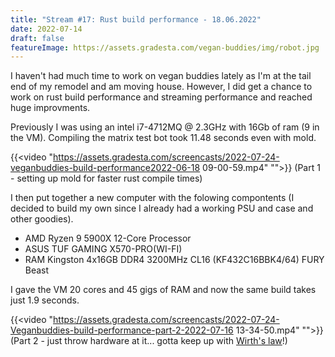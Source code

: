```yaml
---
title: "Stream #17: Rust build performance - 18.06.2022"
date: 2022-07-14
draft: false
featureImage: https://assets.gradesta.com/vegan-buddies/img/robot.jpg
---
```


I haven't had much time to work on vegan buddies lately as I'm at the tail end of my remodel and am moving house. However, I did get a chance to work on rust build performance and streaming performance and reached huge improvments.

Previously I was using an intel i7-4712MQ @ 2.3GHz with 16Gb of ram (9 in the VM). Compiling the matrix test bot took 11.48 seconds even with mold.

{{<video "https://assets.gradesta.com/screencasts/2022-07-24-veganbuddies-build-performance2022-06-18 09-00-59.mp4" "">}}
(Part 1 - setting up mold for faster rust compile times)

I then put together a new computer with the folowing compontents (I decided to build my own since I already had a working PSU and case and other goodies).

- AMD Ryzen 9 5900X 12-Core Processor
- ASUS TUF GAMING X570-PRO(WI-FI)
- RAM Kingston 4x16GB DDR4 3200MHz CL16 (KF432C16BBK4/64) FURY Beast

I gave the VM 20 cores and 45 gigs of RAM and now the same build takes just 1.9 seconds.

{{<video "https://assets.gradesta.com/screencasts/2022-07-24-Veganbuddies-build-performance-part-2-2022-07-16 13-34-50.mp4" "">}}
(Part 2 - just throw hardware at it... gotta keep up with [Wirth's law](https://en.wikipedia.org/wiki/Wirth%27s_law)!)
